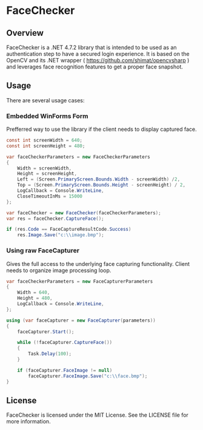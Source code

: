 # FaceChecker

## Overview
FaceChecker is a .NET 4.7.2 library that is intended to be used as an authentication step to have a secured login experience. It is based on the OpenCV and its .NET wrapper ( https://github.com/shimat/opencvsharp ) and leverages face recognition features to get a proper face snapshot.

## Usage

There are several usage cases:

### Embedded WinForms Form 

Prefferred way to use the library if the client needs to display captured face. 

```csharp
const int screenWidth = 640;
const int screenHeight = 480;

var faceCheckerParameters = new FaceCheckerParameters
{
    Width = screenWidth,
    Height = screenHeight,
    Left = (Screen.PrimaryScreen.Bounds.Width - screenWidth) /2,
    Top = (Screen.PrimaryScreen.Bounds.Height - screenHeight) / 2,
    LogCallback = Console.WriteLine,
    CloseTimeoutInMs = 15000
};

var faceChecker = new FaceChecker(faceCheckerParameters);
var res = faceChecker.CaptureFace();

if (res.Code == FaceCaptureResultCode.Success)
    res.Image.Save("c:\\image.bmp");
```

### Using raw FaceCapturer 

Gives the full access to the underlying face capturing functionality. Client needs to organize image processing loop. 

```csharp
var faceCheckerParameters = new FaceCapturerParameters
{
    Width = 640,
    Height = 480,
    LogCallback = Console.WriteLine,
};

using (var faceCapturer = new FaceCapturer(parameters))
{
    faceCapturer.Start();

    while (!faceCapturer.CaptureFace())
    {
        Task.Delay(100);
    }

    if (faceCapturer.FaceImage != null)
        faceCapturer.FaceImage.Save("c:\\face.bmp");
}
```

## License

FaceChecker is licensed under the MIT License. See the LICENSE file for more information. 

